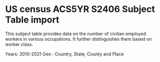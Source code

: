 # US census ACS5YR S2406 Subject Table import

This subject table provides data on the number of civilian employed workers in various occupations. It further distinguishes them based on worker class.

Years: 2010-2021
Geo : Country, State, County and Place